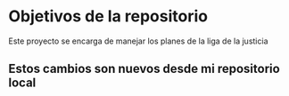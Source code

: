 # Objetivos de la repositorio

Este proyecto se encarga de manejar los planes de la liga de la justicia

## Estos cambios son nuevos desde mi repositorio local 